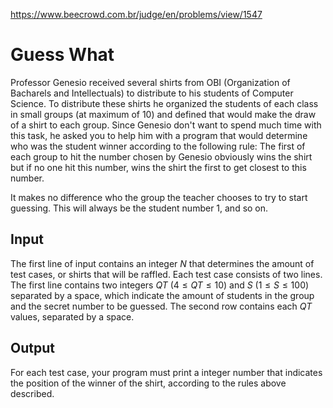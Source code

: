 https://www.beecrowd.com.br/judge/en/problems/view/1547

# Guess What

Professor Genesio received several shirts from OBI (Organization of Bacharels
and Intellectuals) to distribute to his students of Computer Science. To
distribute these shirts he organized the students of each class in small
groups (at maximum of 10) and defined that would make the draw of a shirt to
each group. Since Genesio don't want to spend much time with this task, he
asked you to help him with a program that would determine who was the student
winner according to the following rule: The first of each group to hit the
number chosen by Genesio obviously wins the shirt but if no one hit this
number, wins the shirt the first to get closest to this number.

It makes no difference who the group the teacher chooses to try to start
guessing. This will always be the student number 1, and so on.

## Input

The first line of input contains an integer $N$ that determines the amount of
test cases, or shirts that will be raffled. Each test case consists of two
lines. The first line contains two integers $QT$ ($4 \leq QT \leq 10$) and $S$
($1 \leq S \leq 100$) separated by a space, which indicate the amount of
students in the group and the secret number to be guessed. The second row
contains each $QT$ values, separated by a space.

## Output

For each test case, your program must print a integer number that indicates
the position of the winner of the shirt, according to the rules above
described.
